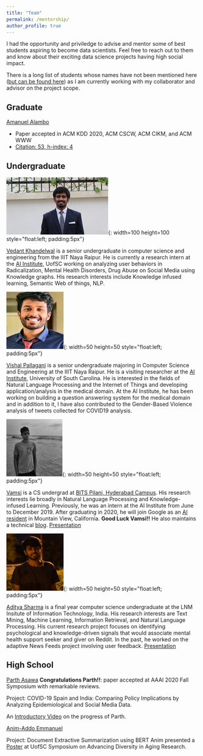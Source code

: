 ```yaml
---
title: "Team"
permalink: /mentorship/
author_profile: true
---
```

I had the opportunity and priviledge to advise and mentor some of best students aspiring to become data scientists. Feel free to reach out to them and know about their exciting data science projects having high social impact. 

There is a long list of students whose names have not been mentioned here ([but can be found here](https://drive.google.com/file/d/1IPGwabiKWMVCoilXGV_BeZeQl41G3J5W/view)) as I am currently working with my collaborator and advisor on the project scope. 

## Graduate
[Amanuel Alambo](https://www.linkedin.com/in/amanuel-alambo-68410825/)
* Paper accepted in ACM KDD 2020, ACM CSCW, ACM CIKM, and ACM WWW 
* [Citation: 53, h-index: 4](https://scholar.google.com/citations?user=dR06Y2EAAAAJ&hl=en&oi=ao)


## Undergraduate

![Vedant Khandelwal](/images/vedant.jpg){: width=100 height=100 style="float:left; padding:5px"}

[Vedant Khandelwal](https://www.linkedin.com/in/khvedant/) is a senior undergraduate in computer science and engineering from the IIIT Naya Raipur. He is currently a research intern at the [AI Institute](http://aiisc.ai/), UofSC working on analyzing user behaviors in Radicalization, Mental Health Disorders, Drug Abuse on Social Media using Knowledge graphs. His research interests include Knowledge infused learning, Semantic Web of things, NLP. 


![Vishal Pallagani](/images/vishal.jpg){: width=50 height=50 style="float:left; padding:5px"}

[Vishal Pallagani](https://www.linkedin.com/in/vishalpallagani/) is a senior undergraduate majoring in Computer Science and Engineering at the IIIT Naya Raipur. He is a visiting researcher at the [AI Institute](http://aiisc.ai/), University of South Carolina. He is interested in the fields of Natural Language Processing and the Internet of Things and developing application/analysis in the medical domain. At the AI Institute, he has been working on building a question answering system for the medical domain and in addition to it, I have also contributed to the Gender-Based Violence  analysis of tweets collected for COVID19 analysis.


![Vamsi Aribandi](/images/vamsi.jpg){: width=50 height=50 style="float:left; padding:5px"}

[Vamsi](https://in.linkedin.com/in/vamsi-aribandi-104464126) is a CS undergrad at [BITS Pilani, Hyderabad Campus](https://www.bits-pilani.ac.in/hyderabad/). His research interests lie broadly in Natural Language Processing and Knowledge-infused Learning. Previously, he was an intern at the AI Institute from June to December 2019. After graduating in 2020, he will join Google as an [AI resident](https://research.google/careers/ai-residency/) in Mountain View, California. __Good Luck Vamsi!!__ 
He also maintains a technical [blog](https://vamsi-aribandi.github.io/).
[Presentation](https://docs.google.com/presentation/d/14y77NeMlPOSMKnKiWpPNhnjuFyCG3Q_qs6fny1gZ4m0/edit?usp=sharing)


![Aditya Sharma](/images/aditya.jpg){: width=50 height=50 style="float:left; padding:5px"}

[Aditya Sharma](https://www.linkedin.com/in/aditya-sharma-0093b0162/) is a final year computer science undergraduate at the LNM Insitute of Information Technology, India. His research interests are Text Mining, Machine Learning, Information Retrieval, and Natural Language Processing. His current research project focuses on identifying psychological and knowledge-driven signals that would associate mental health support seeker and giver on Reddit. In the past, he worked on the adaptive News Feeds project involving user feedback.
[Presentation](https://docs.google.com/presentation/d/18IY76GInQb3_nDNRU1YWcO0sQx5X6IN0t36ygq1HCFY/edit?usp=sharing)

## High School 

[Parth Asawa](https://www.linkedin.com/in/parth-asawa-4a38381a6/)
__Congratulations Parth!!__: paper accepted at AAAI 2020 Fall Symposium with remarkable reviews.

Project: COVID-19 Spain and India: Comparing Policy Implications by Analyzing Epidemiological and Social Media Data.

An [Introductory Video](https://www.youtube.com/watch?v=UeMXpT0Wcgs&t=2s) on the progress of Parth. 

[Anim-Addo Emmanuel](https://www.wayup.com/profile/Emmanuel-Anim-Addo-766d6d3567/)

Project: Document Extractive Summarization using BERT
Anim presented a [Poster](https://drive.google.com/file/d/1qHmVgeb6pFN0sBQa1f1tWvXCrEWeaIG-/view?usp=sharing) at UofSC Symposium on Advancing Diversity in Aging Research. 
